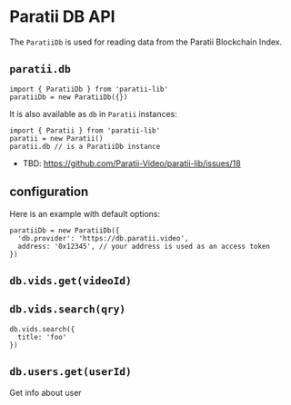 # Paratii DB API

The `ParatiiDb` is used for reading data from the Paratii Blockchain Index.


## `paratii.db`

    import { ParatiiDb } from 'paratii-lib'
    paratiiDb = new ParatiiDb({})


It is also available as `db` in `Paratii` instances:

    import { Paratii } from 'paratii-lib'
    paratii = new Paratii()
    paratii.db // is a ParatiiDb instance

- TBD: https://github.com/Paratii-Video/paratii-lib/issues/18

## configuration

Here is an example with default options:

    paratiiDb = new ParatiiDb({
      'db.provider': 'https://db.paratii.video',
      address: '0x12345', // your address is used as an access token
    })

## `db.vids.get(videoId)`


## `db.vids.search(qry)`

    db.vids.search({
      title: 'foo'
    })

## `db.users.get(userId)`

Get info about user
